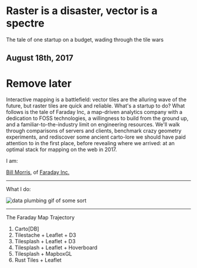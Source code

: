 # Raster is a disaster, vector is a spectre
The tale of one startup on a budget, wading through the tile wars

August 18th, 2017
---

# Remove later
Interactive mapping is a battlefield: vector tiles are the alluring wave of the future, but raster tiles are quick and reliable. What's a startup to do? What follows is the tale of Faraday Inc, a map-driven analytics company with a dedication to FOSS technologies, a willingness to build from the ground up, and a familiar-to-the-industry limit on engineering resources. We'll walk through comparisons of servers and clients, benchmark crazy geometry experiments, and rediscover some ancient carto-lore we should have paid attention to in the first place, before revealing where we arrived: at an optimal stack for mapping on the web in 2017.

I am:

[Bill Morris](https://twitter.com/vtcraghead), of [Faraday Inc.](https://www.faraday.io/)

---

What I do:

![data plumbing gif of some sort](https://www.dropbox.com/s/4zy5iur3y57c8q9/docbrown.gif?dl=1)

---

The Faraday Map Trajectory

1. Carto[DB]
2. Tilestache + Leaflet + D3
3. Tilesplash + Leaflet + D3
4. Tilesplash + Leaflet + Hoverboard
5. Tilesplash + MapboxGL
6. Rust Tiles + Leaflet